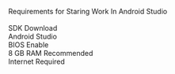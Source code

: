 Requirements for Staring Work In Android Studio <br>
<br>
SDK Download<br>
Android Studio<br>
BIOS Enable<br>
8 GB RAM Recommended <br>
Internet Required<br>
